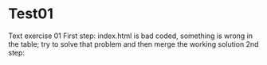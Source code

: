 # Test01
Text exercise 01
First step: index.html is bad coded, something is wrong in the table; try to solve that problem and then merge the working solution
2nd step:
